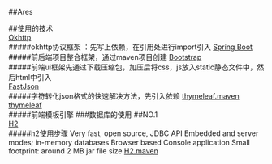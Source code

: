 ##Ares

##使用的技术  
[Okhttp](https://square.github.io/okhttp/https/)  
#####okhttp协议框架 ：先写上依赖，在引用处进行import引入
[Spring Boot](https://spring.io/projects/spring-boot/) 
#####前后端项目整合框架，通过maven项目创建 
[Bootstrap](https://v3.bootcss.com/components/)    
#####前端ui框架先通过下载压缩包，加压后将css，js放入static静态文件中，然后html中引入  
[FastJson](https://mvnrepository.com/artifact/com.alibaba/fastjson)  
#####字符转化json格式的快速解决方法，先引入依赖 
[thymeleaf.maven](https://mvnrepository.com/artifact/org.thymeleaf/thymeleaf/3.0.11.RELEASE)  
[thymeleaf](https://www.thymeleaf.org/)   
#####前端模板引擎
###数据库的使用
##NO.1  
[H2](http://www.h2database.com/html/main.html)  
#####h2使用步骤
     Very fast, open source, JDBC API
     Embedded and server modes; in-memory databases
     Browser based Console application
     Small footprint: around 2 MB jar file size
[H2.maven](https://mvnrepository.com/artifact/com.h2database/h2/1.4.200)  
